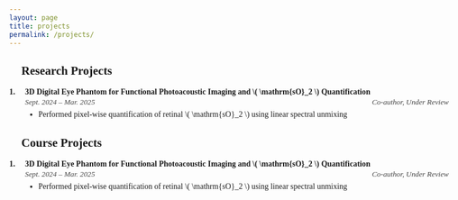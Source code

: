 ```yaml
---
layout: page
title: projects
permalink: /projects/
---
```


<h2> 🔬 Research Projects  </h2>

<html lang="en">
<head>
  <meta charset="UTF-8">
  <title>CV Entry</title>
  <script src="https://polyfill.io/v3/polyfill.min.js?features=es6"></script>
  <script id="MathJax-script" async
    src="https://cdn.jsdelivr.net/npm/mathjax@3/es5/tex-mml-chtml.js">
  </script>
  <style>
    body {
      font-family: 'Georgia', serif;
      margin: 40px;
      max-width: 800px;
    }

    .project-entry {
      margin-bottom: 24px;
    }

    .entry-header {
      display: flex;
      align-items: baseline;
    }

    .entry-number {
      font-weight: bold;
      margin-right: 8px;
      min-width: 20px;
    }

    .entry-title {
      font-weight: bold;
      white-space: nowrap; /* Prevents awkward word break */
      flex: 1;
    }

    .entry-meta {
      display: flex;
      justify-content: space-between;
      font-style: italic;
      font-size: 0.95em;
      color: #444;
      margin-left: 28px;
      margin-top: 2px;
    }

    .entry-details {
      margin-left: 28px;
      margin-top: 6px;
    }

    .entry-details li {
      margin-bottom: 4px;
    }

    /* Optional: let title shrink on small screens */
    @media (max-width: 700px) {
      .entry-title {
        white-space: normal;
      }
    }
  </style>
</head>
<body>

<div class="project-entry">
  <div class="entry-header">
    <div class="entry-number">1.</div>
    <div class="entry-title">
      3D Digital Eye Phantom for Functional Photoacoustic Imaging and \( \mathrm{sO}_2 \) Quantification
    </div>
  </div>
  <div class="entry-meta">
    <div>Sept. 2024 – Mar. 2025</div>
    <div>Co-author, Under Review</div>
  </div>
  <ul class="entry-details">
    <li>Performed pixel-wise quantification of retinal \( \mathrm{sO}_2 \) using linear spectral unmixing</li>
  </ul>
</div>




<h2> 📃 Course Projects  </h2>


<html lang="en">
<head>
  <meta charset="UTF-8">
  <title>CV Entry</title>
  <script src="https://polyfill.io/v3/polyfill.min.js?features=es6"></script>
  <script id="MathJax-script" async
    src="https://cdn.jsdelivr.net/npm/mathjax@3/es5/tex-mml-chtml.js">
  </script>
  <style>
    body {
      font-family: 'Georgia', serif;
      margin: 40px;
      max-width: 800px;
    }

    .project-entry {
      margin-bottom: 24px;
    }

    .entry-header {
      display: flex;
      align-items: baseline;
    }

    .entry-number {
      font-weight: bold;
      margin-right: 8px;
      min-width: 20px;
    }

    .entry-title {
      font-weight: bold;
      white-space: nowrap; /* Prevents awkward word break */
      flex: 1;
    }

    .entry-meta {
      display: flex;
      justify-content: space-between;
      font-style: italic;
      font-size: 0.95em;
      color: #444;
      margin-left: 28px;
      margin-top: 2px;
    }

    .entry-details {
      margin-left: 28px;
      margin-top: 6px;
    }

    .entry-details li {
      margin-bottom: 4px;
    }

    /* Optional: let title shrink on small screens */
    @media (max-width: 700px) {
      .entry-title {
        white-space: normal;
      }
    }
  </style>
</head>
<body>

<div class="project-entry">
  <div class="entry-header">
    <div class="entry-number">1.</div>
    <div class="entry-title">
      3D Digital Eye Phantom for Functional Photoacoustic Imaging and \( \mathrm{sO}_2 \) Quantification
    </div>
  </div>
  <div class="entry-meta">
    <div>Sept. 2024 – Mar. 2025</div>
    <div>Co-author, Under Review</div>
  </div>
  <ul class="entry-details">
    <li>Performed pixel-wise quantification of retinal \( \mathrm{sO}_2 \) using linear spectral unmixing</li>
  </ul>
</div>


